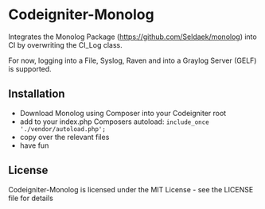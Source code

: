 Codeigniter-Monolog
===================

Integrates the Monolog Package (https://github.com/Seldaek/monolog) into CI by overwriting the CI_Log class.

For now, logging into a File, Syslog, Raven and into a Graylog Server (GELF) is supported.

Installation
------------

* Download Monolog using Composer into your Codeigniter root
* add to your index.php Composers autoload:
  ```include_once './vendor/autoload.php';```
* copy over the relevant files
* have fun

License
-------

Codeigniter-Monolog is licensed under the MIT License - see the LICENSE file for details

